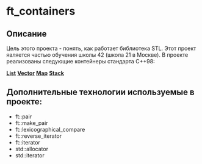 # ft_containers

## Описание
Цель этого проекта - понять, как работает библиотека STL. Этот проект является частью обучения школы 42 (школа 21 в Москве). В проекте реализованы следующие контейнеры стандарта C++98:

**[List](https://www.geeksforgeeks.org/list-cpp-stl/)**
**[Vector](https://www.geeksforgeeks.org/vector-in-cpp-stl/)**
**[Map](https://www.geeksforgeeks.org/map-associative-containers-the-c-standard-template-library-stl/)**
**[Stack](https://www.geeksforgeeks.org/stack-in-cpp-stl/)**

## Дополнительные технологии используемые в проекте:
* ft::pair
* ft::make_pair
* ft::lexicographical_compare
* ft::reverse_iterator
* ft::iterator
* std::allocator
* std::iterator

